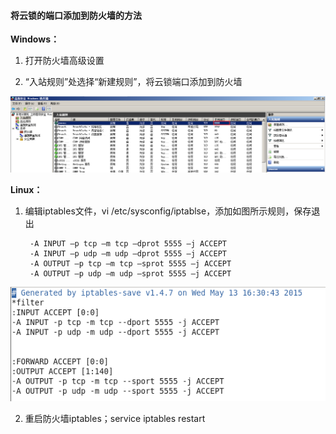 #### 将云锁的端口添加到防火墙的方法 

**Windows：**

1. 打开防火墙高级设置

2. “入站规则”处选择“新建规则”，将云锁端口添加到防火墙

  ![](/assets/q_26_1.png)

**Linux：**

1. 编辑iptables文件，vi /etc/sysconfig/iptablse，添加如图所示规则，保存退出
 
        -A INPUT –p tcp –m tcp –dprot 5555 –j ACCEPT        
        -A INPUT –p udp –m udp –dprot 5555 –j ACCEPT        
        -A OUTPUT –p tcp –m tcp –sprot 5555 –j ACCEPT        
        -A OUTPUT –p udp –m udp –sprot 5555 –j ACCEPT
     
  ![](/assets/q_26_2.png)   

2. 重启防火墙iptables；service iptables restart